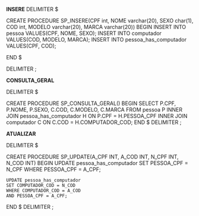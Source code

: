 **INSERE**
DELIMITER $

CREATE PROCEDURE SP_INSERE(CPF int, NOME varchar(20), SEXO char(1), COD int, MODELO varchar(20), MARCA varchar(20))
BEGIN
	INSERT INTO pessoa VALUES(CPF, NOME, SEXO);
    INSERT INTO computador VALUES(COD, MODELO, MARCA);
    INSERT INTO pessoa_has_computador VALUES(CPF, COD);
    
END
$

DELIMITER ;


**CONSULTA_GERAL**

DELIMITER $

CREATE PROCEDURE SP_CONSULTA_GERAL()
BEGIN
	SELECT P.CPF, P.NOME, P.SEXO, C.COD, C.MODELO, C.MARCA FROM pessoa P
    INNER JOIN pessoa_has_computador H
    ON P.CPF = H.PESSOA_CPF
    INNER JOIN computador C
    ON C.COD = H.COMPUTADOR_COD;
END
$
DELIMITER ;


**ATUALIZAR**

DELIMITER $

CREATE PROCEDURE SP_UPDATE(A_CPF INT, A_COD INT, N_CPF INT, N_COD INT)
BEGIN
	UPDATE pessoa_has_computador
    SET PESSOA_CPF = N_CPF
    WHERE PESSOA_CPF = A_CPF;
    
    UPDATE pessoa_has_computador
    SET COMPUTADOR_COD = N_COD
    WHERE COMPUTADOR_COD = A_COD
    AND PESSOA_CPF = A_CPF;
END
$
DELIMITER ;



